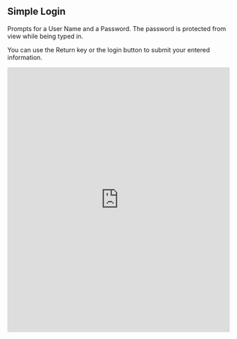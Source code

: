 ## Simple Login

Prompts for a User Name and a Password.  The password is protected from view while being typed in.

You can use the Return key or the login button to submit your entered information.

<iframe src='https://trinket.io/embed/pygame/2dbf9307c7?start=result' width='100%' height='600' frameborder='0' marginwidth='0' marginheight='0' allowfullscreen></iframe>
